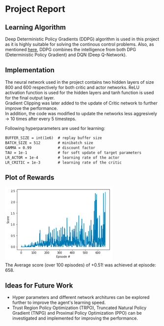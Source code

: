 #  Project Report

## Learning Algorithm  
Deep Deterministic Policy Gradients (DDPG) algorithm is used in this project as it is highly suitable for solving the continous control problems. Also, as mentioned [here](https://keras.io/examples/rl/ddpg_pendulum/#:~:text=Deep%20Deterministic%20Policy%20Gradient%20(DDPG)%20is%20a%20model%2Dfree,algorithm%20for%20learning%20continous%20actions.&text=It%20uses%20Experience%20Replay%20and,operate%20over%20continuous%20action%20spaces.), DDPG combines the intelligence from both DPG (Deterministic Policy Gradient) and DQN (Deep Q-Network). 
  
## Implementation
The neural network used in the project contains two hidden layers of size 800 and 600 respectively for both critic and actor networks. ReLU activation function is used for the hidden layers and tanh function is used for the final output layer.  
Gradient Clipping was later added to the update of Critic network to further improve the performance.  
In addition, the code was modified to update the networks less aggresively -> 10 times after every 5 timesteps.

Following hyperparameters are used for learning:  
~~~
BUFFER_SIZE = int(1e6)  # replay buffer size
BATCH_SIZE = 512        # minibatch size
GAMMA = 0.99            # discount factor
TAU = 1e-1              # for soft update of target parameters
LR_ACTOR = 1e-4         # learning rate of the actor 
LR_CRITIC = 1e-3        # learning rate of the critic
~~~

##  Plot of Rewards
![Scores](scores.PNG)  
The Average score (over 100 episodes) of +0.51! was achieved at episode: 658. 

##  Ideas for Future Work  
- Hyper parameters and different network architures can be explored further to improve the agent's learning speed.
- Trust Region Policy Optimization (TRPO), Truncated Natural Policy Gradient (TNPG) and Proximal Policy Optimization (PPO) can be investigated and implemented for improving the performance.

